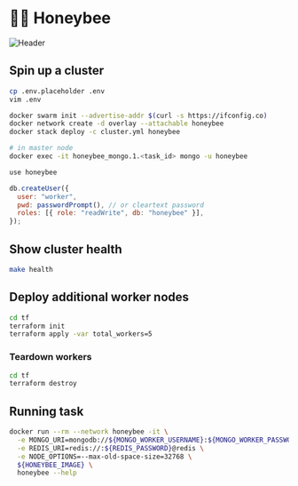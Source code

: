 # 🍯🐝 Honeybee

![Header](https://raw.githubusercontent.com/uetchy/honeybee/master/.github/header.png)

## Spin up a cluster

```bash
cp .env.placeholder .env
vim .env

docker swarm init --advertise-addr $(curl -s https://ifconfig.co)
docker network create -d overlay --attachable honeybee
docker stack deploy -c cluster.yml honeybee
```

```bash
# in master node
docker exec -it honeybee_mongo.1.<task_id> mongo -u honeybee
```

```js
use honeybee

db.createUser({
  user: "worker",
  pwd: passwordPrompt(), // or cleartext password
  roles: [{ role: "readWrite", db: "honeybee" }],
});
```

## Show cluster health

```bash
make health
```

## Deploy additional worker nodes

```bash
cd tf
terraform init
terraform apply -var total_workers=5
```

### Teardown workers

```bash
cd tf
terraform destroy
```

## Running task

```bash
docker run --rm --network honeybee -it \
  -e MONGO_URI=mongodb://${MONGO_WORKER_USERNAME}:${MONGO_WORKER_PASSWORD}@mongo/honeybee \
  -e REDIS_URI=redis://:${REDIS_PASSWORD}@redis \
  -e NODE_OPTIONS=--max-old-space-size=32768 \
  ${HONEYBEE_IMAGE} \
  honeybee --help
```
